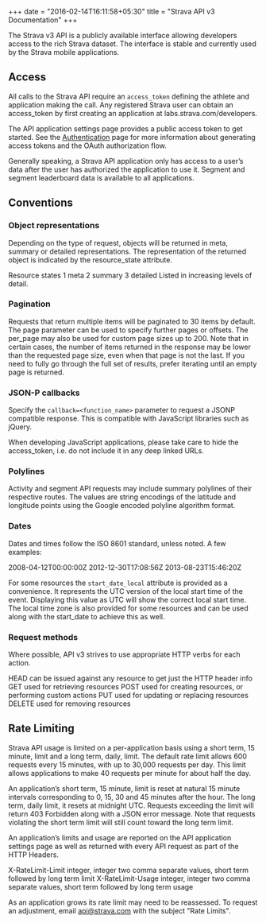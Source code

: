 +++
date = "2016-02-14T16:11:58+05:30"
title = "Strava API v3 Documentation"
+++

The Strava v3 API is a publicly available interface allowing developers access to the rich Strava dataset. The interface is stable and currently used by the Strava mobile applications.

## Access

All calls to the Strava API require an `access_token` defining the athlete and application making the call. Any registered Strava user can obtain an access_token by first creating an application at labs.strava.com/developers.

The API application settings page provides a public access token to get started. See the [Authentication](/docs/authentication) page for more information about generating access tokens and the OAuth authorization flow.

Generally speaking, a Strava API application only has access to a user’s data after the user has authorized the application to use it. Segment and segment leaderboard data is available to all applications.

## Conventions

### Object representations
Depending on the type of request, objects will be returned in meta, summary or detailed representations. The representation of the returned object is indicated by the resource_state attribute.

Resource states
1	meta
2	summary
3	detailed
Listed in increasing levels of detail.

### Pagination

Requests that return multiple items will be paginated to 30 items by default. The page parameter can be used to specify further pages or offsets. The per_page may also be used for custom page sizes up to 200. Note that in certain cases, the number of items returned in the response may be lower than the requested page size, even when that page is not the last. If you need to fully go through the full set of results, prefer iterating until an empty page is returned.

### JSON-P callbacks

Specify the `callback=<function_name>` parameter to request a JSONP compatible response. This is compatible with JavaScript libraries such as jQuery.

When developing JavaScript applications, please take care to hide the access_token, i.e. do not include it in any deep linked URLs.

### Polylines

Activity and segment API requests may include summary polylines of their respective routes. The values are string encodings of the latitude and longitude points using the Google encoded polyline algorithm format.

### Dates

Dates and times follow the ISO 8601 standard, unless noted. A few examples:

2008-04-12T00:00:00Z
2012-12-30T17:08:56Z
2013-08-23T15:46:20Z

For some resources the `start_date_local` attribute is provided as a convenience. It represents the UTC version of the local start time of the event. Displaying this value as UTC will show the correct local start time. The local time zone is also provided for some resources and can be used along with the start_date to achieve this as well.

### Request methods

Where possible, API v3 strives to use appropriate HTTP verbs for each action.

HEAD	can be issued against any resource to get just the HTTP header info
GET	used for retrieving resources
POST	used for creating resources, or performing custom actions
PUT	used for updating or replacing resources
DELETE	used for removing resources

## Rate Limiting

Strava API usage is limited on a per-application basis using a short term, 15 minute, limit and a long term, daily, limit. The default rate limit allows 600 requests every 15 minutes, with up to 30,000 requests per day. This limit allows applications to make 40 requests per minute for about half the day.

An application’s short term, 15 minute, limit is reset at natural 15 minute intervals corresponding to 0, 15, 30 and 45 minutes after the hour. The long term, daily limit, it resets at midnight UTC. Requests exceeding the limit will return 403 Forbidden along with a JSON error message. Note that requests violating the short term limit will still count toward the long term limit.

An application’s limits and usage are reported on the API application settings page as well as returned with every API request as part of the HTTP Headers.

X-RateLimit-Limit	integer, integer
two comma separate values, short term followed by long term limit
X-RateLimit-Usage	integer, integer
two comma separate values, short term followed by long term usage

As an application grows its rate limit may need to be reassessed. To request an adjustment, email [api@strava.com](mailto:api@strava.com?subject=Rate%20Limits) with the subject "Rate Limits".
